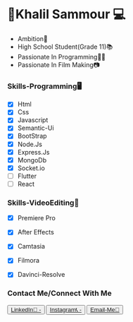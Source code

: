 <h1>🌌Khalil Sammour 💻</h1>
<ul>
               
<li>Ambition🚀</li>
<li>High School Student(Grade 11)📚 </li>
<li>Passionate In Programming👨‍💻</li>
<li>Passionate In Film Making📷</li>
</ul>

### Skills-Programming🖥️

- [x] Html
- [x] Css
- [x] Javascript
- [x] Semantic-Ui
- [x] BootStrap
- [x] Node.Js
- [x] Express.Js
- [x] MongoDb
- [x] Socket.io
- [ ] Flutter
- [ ] React
### Skills-VideoEditing🎥

- [x] Premiere Pro
- [x] After Effects
- [x] Camtasia
- [x] Filmora
- [x] Davinci-Resolve



### Contact Me/Connect With Me

<p>
<button><a href="https://www.linkedin.com/in/khalil-sammour-3186b0205/">LinkedIn🔗     -</a></button>
<button><a href="https://www.instagram.com/sammmourita/">Instagram📞          -</a></button>
<button><a href="mailto:khalil.almortada@hotmail.com">Email-Me📧</a></button>
</p> 
